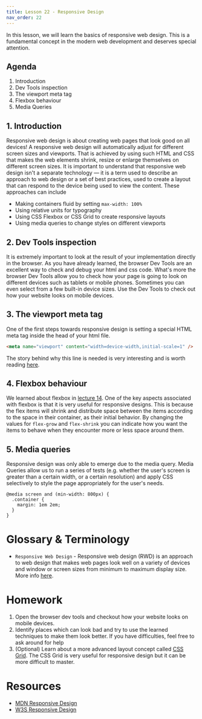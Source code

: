 ```yaml
---
title: Lesson 22 - Responsive Design
nav_order: 22
---
```


In this lesson, we will learn the basics of responsive web design. This is a fundamental concept in the modern web development and deserves special attention.

## Agenda

1. Introduction
2. Dev Tools inspection
3. The viewport meta tag
4. Flexbox behaviour
5. Media Queries

## 1. Introduction

Responsive web design is about creating web pages that look good on all devices! A responsive web design will automatically adjust for different screen sizes and viewports. That is achieved by using such HTML and CSS that makes the web elements shrink, resize or enlarge themselves on different screen sizes. It is important to understand that responsive web design isn't a separate technology — it is a term used to describe an approach to web design or a set of best practices, used to create a layout that can respond to the device being used to view the content. These approaches can include

- Making containers fluid by setting `max-width: 100%`
- Using relative units for typography
- Using CSS Flexbox or CSS Grid to create responsive layouts
- Using media queries to change styles on different viewports

## 2. Dev Tools inspection

It is extremely important to look at the result of your implementation directly in the browser. As you have already learned, the browser Dev Tools are an excellent way to check and debug your html and css code. What's more the browser Dev Tools allow you to check how your page is going to look on different devices such as tablets or mobile phones. Sometimes you can even select from a few built-in device sizes. Use the Dev Tools to check out how your website looks on mobile devices.

## 3. The viewport meta tag

One of the first steps towards responsive design is setting a special HTML meta tag inside the head of your html file.

```html
<meta name="viewport" content="width=device-width,initial-scale=1" />
```

The story behind why this line is needed is very interesting and is worth reading [here](https://developer.mozilla.org/en-US/docs/Learn/CSS/CSS_layout/Responsive_Design#the_viewport_meta_tag).

## 4. Flexbox behaviour

We learned about flexbox in [lecture 14](https://redi-school.github.io/nrw-html-and-css/lesson13/). One of the key aspects associated with flexbox is that it is very useful for responsive designs. This is because the flex items will shrink and distribute space between the items according to the space in their container, as their initial behavior. By changing the values for `flex-grow` and `flex-shrink` you can indicate how you want the items to behave when they encounter more or less space around them.

## 5. Media queries

Responsive design was only able to emerge due to the media query. Media Queries allow us to run a series of tests (e.g. whether the user's screen is greater than a certain width, or a certain resolution) and apply CSS selectively to style the page appropriately for the user's needs.

```
@media screen and (min-width: 800px) {
  .container {
    margin: 1em 2em;
  }
}
```

# Glossary & Terminology

- `Responsive Web Design` - Responsive web design (RWD) is an approach to web design that makes web pages look well on a variety of devices and window or screen sizes from minimum to maximum display size. More info [here](https://en.wikipedia.org/wiki/Responsive_web_design).

# Homework

1. Open the browser dev tools and checkout how your website looks on mobile devices.
2. Identify places which can look bad and try to use the learned techniques to make them look better. If you have difficulties, feel free to ask around for help
3. (Optional) Learn about a more advanced layout concept called [CSS Grid](https://developer.mozilla.org/en-US/docs/Web/CSS/CSS_Grid_Layout). The CSS Grid is very useful for responsive design but it can be more difficult to master.

# Resources

- [MDN Responsive Design](https://developer.mozilla.org/en-US/docs/Learn/CSS/CSS_layout/Responsive_Design)
- [W3S Responsive Design](https://www.w3schools.com/html/html_responsive.asp)
